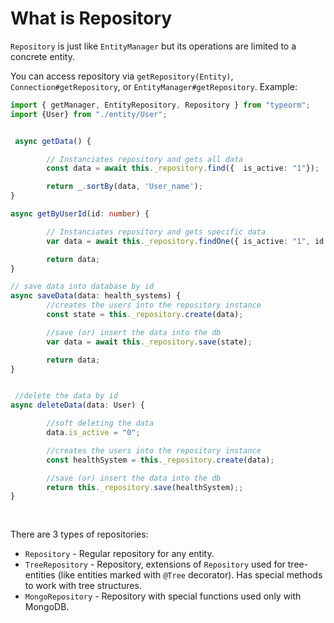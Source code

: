 # What is Repository

`Repository` is just like `EntityManager` but its operations are limited to a concrete entity.

You can access repository via `getRepository(Entity)`, 
`Connection#getRepository`, or `EntityManager#getRepository`.
Example:
 
```typescript
import { getManager, EntityRepository, Repository } from "typeorm";
import {User} from "./entity/User";


 async getData() {

        // Instanciates repository and gets all data
        const data = await this._repository.find({  is_active: "1"});

        return _.sortBy(data, 'User_name');
}

async getByUserId(id: number) {

        // Instanciates repository and gets specific data
        var data = await this._repository.findOne({ is_active: "1", id: id });

        return data;
}

// save data into database by id
async saveData(data: health_systems) {
        //creates the users into the repository instance
        const state = this._repository.create(data);

        //save (or) insert the data into the db
        var data = await this._repository.save(state);

        return data;
}


 //delete the data by id
async deleteData(data: User) {

        //soft deleting the data
        data.is_active = "0";

        //creates the users into the repository instance
        const healthSystem = this._repository.create(data);

        //save (or) insert the data into the db
        return this._repository.save(healthSystem);;
}
    
    
```

There are 3 types of repositories:
* `Repository` - Regular repository for any entity.
* `TreeRepository` - Repository, extensions of `Repository` used for tree-entities 
(like entities marked with `@Tree` decorator). 
Has special methods to work with tree structures.
* `MongoRepository` - Repository with special functions used only with MongoDB.
